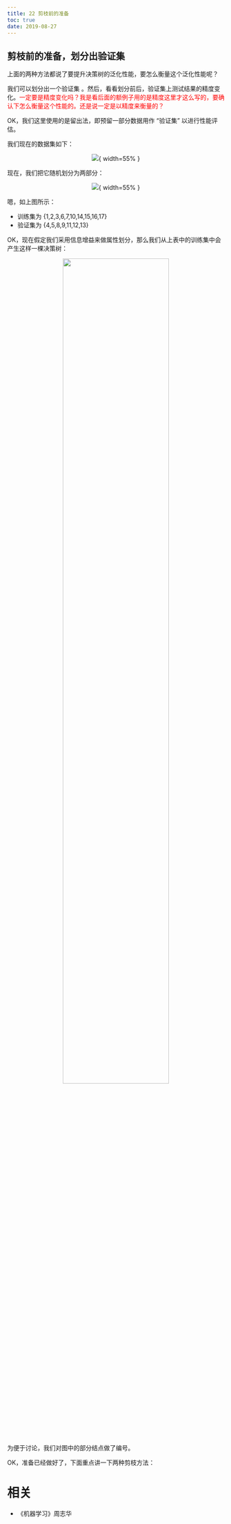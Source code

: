 ```yaml
---
title: 22 剪枝前的准备
toc: true
date: 2019-08-27
---
```


## 剪枝前的准备，划分出验证集

上面的两种方法都说了要提升决策树的泛化性能，要怎么衡量这个泛化性能呢？

我们可以划分出一个验证集 。然后，看看划分前后，验证集上测试结果的精度变化。<span style="color:red;">一定要是精度变化吗？我是看后面的额例子用的是精度这里才这么写的，要确认下怎么衡量这个性能的。还是说一定是以精度来衡量的？</span>

OK，我们这里使用的是留出法，即预留一部分数据用作 “验证集” 以进行性能评估。

我们现在的数据集如下：

<center>

![](http://images.iterate.site/blog/image/180626/cib75L00df.png?imageslim){ width=55% }


</center>

现在，我们把它随机划分为两部分：

<center>

![](http://images.iterate.site/blog/image/180626/6hm6IBbcim.png?imageslim){ width=55% }


</center>


嗯，如上图所示：

* 训练集为 {1,2,3,6,7,10,14,15,16,17}
* 验证集为 {4,5,8,9,11,12,13}


OK，现在假定我们采用信息增益来做属性划分，那么我们从上表中的训练集中会产生这样一棵决策树：

<p align="center">
    <img width="70%" height="70%" src="http://images.iterate.site/blog/image/180626/mLGFgC43Ca.png?imageslim">
</p>

为便于讨论，我们对图中的部分结点做了编号。

OK，准备已经做好了，下面重点讲一下两种剪枝方法：






# 相关

- 《机器学习》周志华

